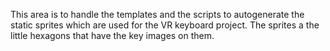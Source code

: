 This area is to handle the templates and the scripts to autogenerate the static sprites which are used for the VR keyboard project.
The sprites a the little hexagons that have the key images on them.
